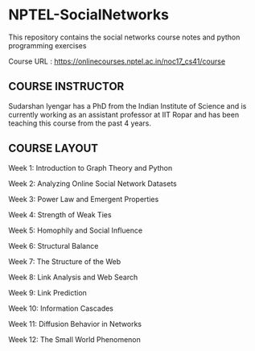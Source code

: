 # NPTEL-SocialNetworks
This repository contains the social networks course notes and python programming exercises  

Course URL : https://onlinecourses.nptel.ac.in/noc17_cs41/course

## COURSE INSTRUCTOR

Sudarshan Iyengar has a PhD from the Indian Institute of Science and is currently working as an assistant professor at IIT Ropar and has been teaching this course from the past 4 years.

## COURSE LAYOUT
Week 1:
Introduction to Graph Theory and Python

Week 2:
Analyzing Online Social Network Datasets

Week 3:
Power Law and Emergent Properties

Week 4:
Strength of Weak Ties

Week 5:
Homophily and Social Influence

Week 6:
Structural Balance

Week 7:
The Structure of the Web

Week 8:
Link Analysis and Web Search

Week 9:
Link Prediction

Week 10:
Information Cascades

Week 11:
Diffusion Behavior in Networks

Week 12:
The Small World Phenomenon
